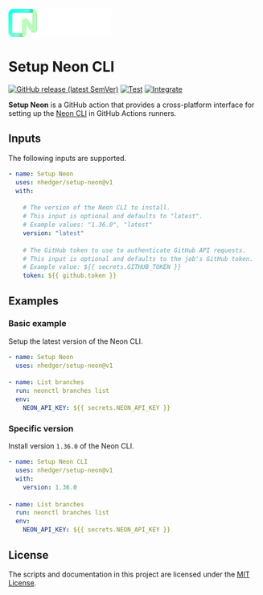 ![](.github/neon.svg)
# Setup Neon CLI

[![GitHub release (latest SemVer)](https://img.shields.io/github/v/release/nhedger/setup-neon?label=latest&logo=github)](https://github.com/marketplace/actions/setup-neon)
[![Test](https://github.com/nhedger/setup-neon/actions/workflows/test.yaml/badge.svg)](https://github.com/nhedger/setup-neon/actions/workflows/test.yaml)
[![Integrate](https://github.com/nhedger/setup-neon/actions/workflows/integrate.yaml/badge.svg)](https://github.com/nhedger/setup-neon/actions/workflows/integrate.yaml)

**Setup Neon** is a GitHub action that provides a cross-platform interface
for setting up the [Neon CLI](https://github.com/neondatabase/neonctl) in GitHub
Actions runners.

## Inputs

The following inputs are supported.

```yaml
- name: Setup Neon
  uses: nhedger/setup-neon@v1
  with:

    # The version of the Neon CLI to install.
    # This input is optional and defaults to "latest".
    # Example values: "1.36.0", "latest"
    version: "latest"

    # The GitHub token to use to authenticate GitHub API requests.
    # This input is optional and defaults to the job's GitHub token.
    # Example value: ${{ secrets.GITHUB_TOKEN }}
    token: ${{ github.token }}
```

## Examples

### Basic example

Setup the latest version of the Neon CLI.

```yaml
- name: Setup Neon
  uses: nhedger/setup-neon@v1

- name: List branches
  run: neonctl branches list
  env:
    NEON_API_KEY: ${{ secrets.NEON_API_KEY }}
```

### Specific version

Install version `1.36.0` of the Neon CLI.

```yaml
- name: Setup Neon CLI
  uses: nhedger/setup-neon@v1
  with:
    version: 1.36.0

- name: List branches
  run: neonctl branches list
  env:
    NEON_API_KEY: ${{ secrets.NEON_API_KEY }}
```

## License

The scripts and documentation in this project are licensed under
the [MIT License](LICENSE.md).
